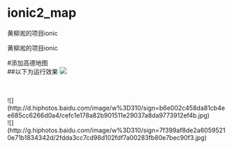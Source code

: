 ﻿# ionic2_map
﻿黄柳淞的项目ionic

﻿黄柳淞的项目ionic


#添加高德地图
<br>
##以下为运行效果
![](http://g.hiphotos.baidu.com/image/w%3D310/sign=8aa22dce3bfa828bd1239be2cd1d41cd/dcc451da81cb39db8061ce9dd8160924aa183053.jpg)
<br>
<br>

<br>
![](http://d.hiphotos.baidu.com/image/w%3D310/sign=b6e002c458da81cb4ee685cc6266d0a4/cefc1e178a82b901511e29037a8da9773912ef4b.jpg)


<br>
![](http://g.hiphotos.baidu.com/image/w%3D310/sign=7f399af8de2a60595210e71b1834342d/2fdda3cc7cd98d102fdf7a00283fb80e7bec90f3.jpg)
